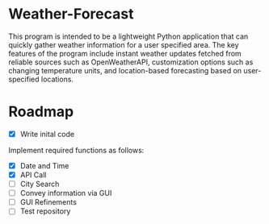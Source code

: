 # Weather-Forecast
This program is intended to be a lightweight Python application that can quickly gather weather information for a user specified area.
The key features of the program include instant weather updates fetched from reliable sources such as OpenWeatherAPI, customization options such as changing temperature units, and location-based forecasting based on user-specified locations.

# Roadmap
- [x] Write inital code

Implement required functions as follows:

- [x] Date and Time
- [x] API Call
- [ ] City Search
- [ ] Convey information via GUI
- [ ] GUI Refinements
- [ ] Test repository
